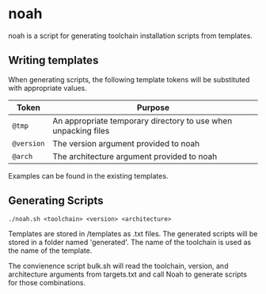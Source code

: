 # noah
noah is a script for generating toolchain installation scripts from templates.


## Writing templates
When generating scripts, the following template tokens will be substituted with
appropriate values.

| Token      | Purpose                                                        |
|------------|----------------------------------------------------------------|
| `@tmp`     | An appropriate temporary directory to use when unpacking files |
| `@version` | The version argument provided to noah                          |
| `@arch`    | The architecture argument provided to noah                     |

Examples can be found in the existing templates.


## Generating Scripts
```shell
./noah.sh <toolchain> <version> <architecture>
```

Templates are stored in /templates as .txt files. The generated scripts will
be stored in a folder named 'generated'. The name of the toolchain is used as
the name of the template.

The convienence script bulk.sh will read the toolchain, version, and
architecture arguments from targets.txt and call Noah to generate scripts for
those combinations.
